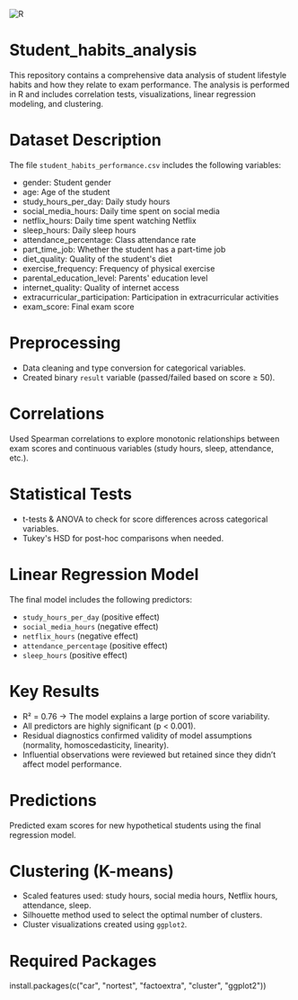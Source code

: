 ![R](https://img.shields.io/badge/R-276DC3?style=for-the-badge&logo=r&logoColor=white)

# Student_habits_analysis

This repository contains a comprehensive data analysis of student lifestyle habits and how they relate to exam performance. The analysis is performed in R and includes correlation tests, visualizations, linear regression modeling, and clustering.

# Dataset Description

The file `student_habits_performance.csv` includes the following variables:

- gender: Student gender
- age: Age of the student
- study_hours_per_day: Daily study hours
- social_media_hours: Daily time spent on social media
- netflix_hours: Daily time spent watching Netflix
- sleep_hours: Daily sleep hours
- attendance_percentage: Class attendance rate
- part_time_job: Whether the student has a part-time job
- diet_quality: Quality of the student's diet
- exercise_frequency: Frequency of physical exercise
- parental_education_level: Parents' education level
- internet_quality: Quality of internet access
- extracurricular_participation: Participation in extracurricular activities
- exam_score: Final exam score



# Preprocessing

- Data cleaning and type conversion for categorical variables.
- Created binary `result` variable (passed/failed based on score ≥ 50).

# Correlations

Used Spearman correlations to explore monotonic relationships between exam scores and continuous variables (study hours, sleep, attendance, etc.).

# Statistical Tests

- t-tests & ANOVA to check for score differences across categorical variables.
- Tukey's HSD for post-hoc comparisons when needed.

# Linear Regression Model

The final model includes the following predictors:

- `study_hours_per_day` (positive effect)
- `social_media_hours` (negative effect)
- `netflix_hours` (negative effect)
- `attendance_percentage` (positive effect)
- `sleep_hours` (positive effect)

# Key Results

- R² = 0.76 → The model explains a large portion of score variability.
- All predictors are highly significant (p < 0.001).
- Residual diagnostics confirmed validity of model assumptions (normality, homoscedasticity, linearity).
- Influential observations were reviewed but retained since they didn’t affect model performance.

# Predictions

Predicted exam scores for new hypothetical students using the final regression model.

# Clustering (K-means)

- Scaled features used: study hours, social media hours, Netflix hours, attendance, sleep.
- Silhouette method used to select the optimal number of clusters.
- Cluster visualizations created using `ggplot2`.

# Required Packages
install.packages(c("car", "nortest", "factoextra", "cluster", "ggplot2"))
